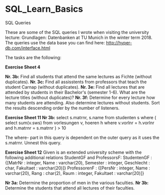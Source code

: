 # SQL_Learn_Basics
SQL Queries


These are some of the SQL queries I wrote when visiting the university lecture: Grundlagen: Datenbanken at TU Munich in the winter term 2018.
The queries use the data base you can find here: http://hyper-db.com/interface.html

The tasks are the following:

**Exercise Sheet 4**

**Nr. 3b:** Find all students that attend the same lectures as Fichte (without duplicates).
**Nr. 3c:** Find all assisstents from professors that teach the student Carnap (without duplicates).
**Nr. 3e:** Find all lectures that are attended by students in their Bachelor's (semester 1-6). What are the lecture titles (without duplicates)?
**Nr. 3f:** Determine for every lecture how many students are attending. Also determine lectures without students. Sort the results descending order by the number of listeners.

**Exercise Sheet 11 Nr 3b:** 
select s.matrnr, s.name 
from studenten s 
where (
select sum(v.sws) from vorlesungen v, hoeren h
where v.vorlnr = h.vorlnr and h.matrnr = s.matrnr ) > 10

The where- part in this query is dependent on the outer query as it uses the s.matrnr.
Unnest this query. 

**Exercise Sheet 12** 
Given is an extended university scheme with the following additional relations StudentGF and ProfessorsF:
StudentenGF : {[MatrNr : integer, Name : varchar(20), Semester : integer, Geschlecht : char, Fakultaet : varchar(20)]}
ProfessorenF : {[PersNr : integer, Name : varchar(20), Rang : char(2), Raum : integer, Fakultaet : varchar(20)]}

**Nr 3a:** Determine the proportion of men in the various faculties.
**Nr 3b:** Determine the students that attend all lectures of their faculties.

